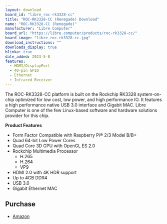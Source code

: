 ```yaml
---
layout: download
board_id: "libre_roc-rk3328-cc"
title: "ROC-RK3328-CC (Renegade) Download"
name: "ROC-RK3328-CC (Renegade)"
manufacturer: "Libre Computer"
board_url: "https://libre.computer/products/roc-rk3328-cc/"
board_image: "libre_roc-rk3328-cc.jpg"
download_instructions: ""
downloads_display: true
blinka: true
date_added: 2023-5-8
features:
  - HDMI/DisplayPort
  - 40-pin GPIO
  - Ethernet
  - Infrared Receiver
---
```


The ROC-RK3328-CC platform is built on the Rockchip RK3328 system-on-chip optimized for low cost, low power, and high performance IO. It features a high performance native USB 3.0 interface and Gigabit MAC. Libre Computer is one of the few Linux-based software and hardware solutions provider for this chip.

**Product Features**
- Form Factor Compatible with Raspberry Pi® 2/3 Model B/B+
- Quad 64-bit Low Power Cores
- Quad Core 3D GPU with OpenGL ES 2.0
- Rockchip Multimedia Processor
  - H.265
  - H.264
  - VP9
- HDMI 2.0 with 4K HDR support
- Up to 4GB DDR4
- USB 3.0
- Gigabit Ethernet MAC

## Purchase
* [Amazon](https://amzn.to/3NYdb3Y)
